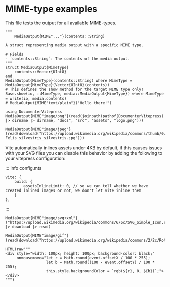 # MIME-type examples

This file tests the output for all available MIME-types.

```@example mime-examples
"""
    MediaOutput{MIME"..."}(contents::String)

A struct representing media output with a specific MIME type.

# Fields
- `contents::String`: The contents of the media output.
"""
struct MediaOutput{MimeType}
    contents::Vector{UInt8}
end
MediaOutput{MimeType}(contents::String) where MimeType = MediaOutput{MimeType}(Vector{UInt8}(contents))
# This defines the show method for the target MIME type only!
Base.show(io, ::MimeType, media::MediaOutput{MimeType}) where MimeType = write(io, media.contents)
# MediaOutput{MIME"text/plain"}("Hello there!")
```

```@example mime-examples
using DocumenterVitepress
MediaOutput{MIME"image/png"}(read(joinpath(pathof(DocumenterVitepress) |> dirname |> dirname, "docs", "src", "assets", "logo.png")))
```

```@example mime-examples
MediaOutput{MIME"image/jpeg"}(read(download("https://upload.wikimedia.org/wikipedia/commons/thumb/0/0e/Felis_silvestris_silvestris.jpg/519px-Felis_silvestris_silvestris.jpg")))
```

Vite automatically inlines assets under 4KB by default, if this causes issues with your SVG files you can disable this behavior by adding the following to your vitepress configuration:

::: info config.mts

    vite: {
        build: {
            assetsInlineLimit: 0, // so we can tell whether we have created inlined images or not, we don't let vite inline them
        }
    },

:::

```@example mime-examples
MediaOutput{MIME"image/svg+xml"}("https://upload.wikimedia.org/wikipedia/commons/6/6c/SVG_Simple_Icon.svg" |> download |> read)
```

```@example mime-examples
MediaOutput{MIME"image/gif"}(read(download("https://upload.wikimedia.org/wikipedia/commons/2/2c/Rotating_earth_%28large%29.gif")))
```

```@example mime-examples
HTML(raw"""
<div style="width: 100px; height: 100px; background-color: black;"
     onmousemove="let r = Math.round(event.offsetX / 100 * 255);
                  let b = Math.round((100 - event.offsetY) / 100 * 255);
                  this.style.backgroundColor = `rgb(${r}, 0, ${b})`;">
</div>
""")
```
